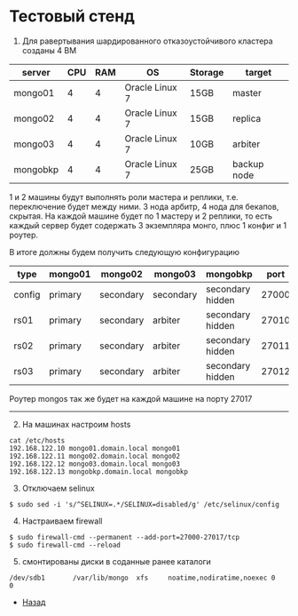 # Тестовый стенд

1. Для равертывания шардированного отказоустойчивого кластера созданы 4 ВМ

|server |CPU|RAM|  OS   |   Storage    |target|
|-------|---|---|-------|--------------|------|
|mongo01| 4 | 4 |Oracle Linux 7| 15GB |master|
|mongo02| 4 | 4 |Oracle Linux 7| 15GB |replica|
|mongo03| 4 | 4 |Oracle Linux 7| 10GB |arbiter|
|mongobkp| 4 | 4 |Oracle Linux 7| 25GB |backup node|


1 и 2 машины будут выполнять роли мастера и реплики, т.е. переключение будет между ними. 3 нода арбитр, 4 нода для бекапов, скрытая. На каждой машине будет по 1 мастеру и 2 реплики, то есть каждый сервер будет содержать 3 экземпляра монго, плюс 1 конфиг и 1 роутер.

В итоге должны будем получить следующую конфигурацию


| type |mongo01| mongo02 | mongo03 | mongobkp |port|
|------|-------|---------|---------|----------|----|
|config|primary|secondary|secondary|secondary hidden |27000
|rs01|primary|secondary|arbiter|secondary hidden |27010
|rs02|primary|secondary|arbiter|secondary hidden |27011
|rs03|primary|secondary|arbiter|secondary hidden |27012

Роутер mongos так же будет на каждой машине на порту 27017

---

2. На машинах настроим hosts

```
cat /etc/hosts
192.168.122.10 mongo01.domain.local mongo01
192.168.122.11 mongo02.domain.local mongo02
192.168.122.12 mongo03.domain.local mongo03
192.168.122.13 mongobkp.domain.local mongobkp
```

3. Отключаем selinux

```
$ sudo sed -i 's/^SELINUX=.*/SELINUX=disabled/g' /etc/selinux/config
```
4. Настраиваем firewall

```
$ sudo firewall-cmd --permanent --add-port=27000-27017/tcp   
$ sudo firewall-cmd --reload
```

5. смонтированы диски в соданные ранее каталоги

```
/dev/sdb1       /var/lib/mongo  xfs     noatime,nodiratime,noexec 0     0
```

- [Назад](README.md)